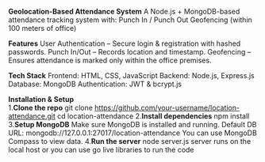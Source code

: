 **Geolocation-Based Attendance System**
A Node.js + MongoDB-based attendance tracking system with:
         Punch In / Punch Out
         Geofencing (within 100 meters of office)

**Features**
         User Authentication – Secure login & registration with hashed passwords.
         Punch In/Out – Records location and timestamp.
         Geofencing – Ensures attendance is marked only within the office premises.

**Tech Stack**
         Frontend: HTML, CSS, JavaScript
         Backend: Node.js, Express.js
         Database: MongoDB
         Authentication: JWT & bcrypt.js

**Installation & Setup**         
 1.**Clone the repo**
         git clone https://github.com/your-username/location-attendance.git
         cd location-attendance
 2.**Install dependencies**
         npm install
 3.**Setup MongoDB**
                Make sure MongoDB is installed and running.
                Default DB URL: mongodb://127.0.0.1:27017/location-attendance
                You can use MongoDB Compass to view data.
 4.**Run the server**
        node server.js
        server runs on the local host or you can use go live libraries to run the code

